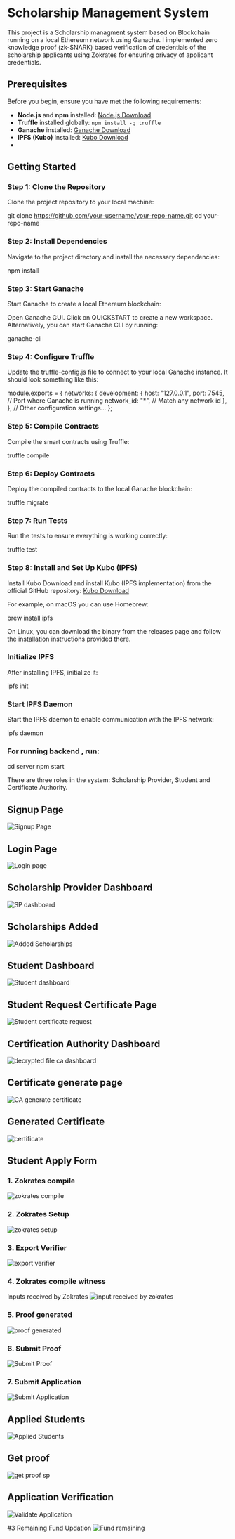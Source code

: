 # Scholarship Management System

This project is a Scholarship managment system based on Blockchain running on a local Ethereum network using Ganache. I implemented zero knowledge proof
 (zk-SNARK) based verification of credentials of the scholarship applicants using Zokrates for ensuring privacy of applicant credentials.

## Prerequisites

Before you begin, ensure you have met the following requirements:

- **Node.js** and **npm** installed: [Node.js Download](https://nodejs.org/)
- **Truffle** installed globally: `npm install -g truffle`
- **Ganache** installed: [Ganache Download](https://www.trufflesuite.com/ganache)
- **IPFS (Kubo)** installed: [Kubo Download](https://github.com/ipfs/kubo)
- 
## Getting Started

### Step 1: Clone the Repository

Clone the project repository to your local machine:

git clone https://github.com/your-username/your-repo-name.git
cd your-repo-name

### Step 2: Install Dependencies
Navigate to the project directory and install the necessary dependencies:

npm install

### Step 3: Start Ganache
Start Ganache to create a local Ethereum blockchain:

Open Ganache GUI.
Click on QUICKSTART to create a new workspace.
Alternatively, you can start Ganache CLI by running:

ganache-cli

### Step 4: Configure Truffle
Update the truffle-config.js file to connect to your local Ganache instance. It should look something like this:

module.exports = {
  networks: {
    development: {
      host: "127.0.0.1",
      port: 7545, // Port where Ganache is running
      network_id: "*", // Match any network id
    },
  },
  // Other configuration settings...
};

### Step 5: Compile Contracts
Compile the smart contracts using Truffle:

truffle compile

### Step 6: Deploy Contracts
Deploy the compiled contracts to the local Ganache blockchain:

truffle migrate

### Step 7: Run Tests
Run the tests to ensure everything is working correctly:

truffle test

### Step 8: Install and Set Up Kubo (IPFS)
Install Kubo
Download and install Kubo (IPFS implementation) from the official GitHub repository:
[Kubo Download](https://github.com/ipfs/kubo)

For example, on macOS you can use Homebrew:

brew install ipfs

On Linux, you can download the binary from the releases page and follow the installation instructions provided there.

### Initialize IPFS
After installing IPFS, initialize it:

ipfs init

### Start IPFS Daemon
Start the IPFS daemon to enable communication with the IPFS network:

ipfs daemon

### For running backend , run:

cd server
npm start 

There are three roles in the system: Scholarship Provider, Student and Certificate Authority.

## Signup Page
![Signup Page](https://github.com/user-attachments/assets/d72e3579-445a-4b06-b8e3-1844994aa688)

## Login Page
![Login page](https://github.com/user-attachments/assets/27b5d5ce-f693-4e00-9cbf-338c1b321d8f)

## Scholarship Provider Dashboard
![SP dashboard](https://github.com/user-attachments/assets/20322e3b-d7bb-4728-95e8-854fd6598642)

## Scholarships Added
![Added Scholarships](https://github.com/user-attachments/assets/1dc82121-474c-487d-9e3f-d4a4fb8da52b)

## Student Dashboard
![Student dashboard](https://github.com/user-attachments/assets/004e251e-a6fe-4086-a0aa-2f51e33999c4)

## Student Request Certificate Page
![Student certificate request ](https://github.com/user-attachments/assets/7d60eba8-68e1-44c9-b930-e079e4872fe9)

## Certification Authority Dashboard
![decrypted file ca dashboard](https://github.com/user-attachments/assets/6ffa2f92-0fe5-4188-8dc2-cf216e43aaef)

## Certificate generate page
![CA generate certificate](https://github.com/user-attachments/assets/09308dce-1945-4ae9-9273-5224f497719a)

## Generated Certificate
![certificate](https://github.com/user-attachments/assets/3f9013fb-bdd9-48d8-a6d3-448113d0b354)

## Student Apply Form
### 1. Zokrates compile
   ![zokrates compile](https://github.com/user-attachments/assets/c7360f01-17b1-4c2c-a8cd-f01b5a08448a)

### 2. Zokrates Setup
   ![zokrates setup](https://github.com/user-attachments/assets/53f2a57a-70f6-4cce-b9e2-10b5f72629a6)

### 3. Export Verifier
   ![export verifier](https://github.com/user-attachments/assets/7794ff3c-84e5-4eeb-9523-3db8bdb77573)

### 4. Zokrates compile witness
   Inputs received by Zokrates 
![input received by zokrates](https://github.com/user-attachments/assets/a6042255-729d-4cb6-be59-4e5e07e97483)

### 5. Proof generated
   ![proof generated ](https://github.com/user-attachments/assets/c57ff470-ff38-4eea-bd7a-75f4bbdfcb05)

### 6. Submit Proof
![Submit Proof](https://github.com/user-attachments/assets/a57b6b12-4587-4e2b-a7d9-d7f1047010b3)

### 7. Submit Application
   ![Submit Application](https://github.com/user-attachments/assets/651bed7b-2d9a-43b4-ad52-2a7e70afbc17)

## Applied Students
![Applied Students](https://github.com/user-attachments/assets/fa49b2c3-cf39-49d8-a0e2-de092c3656bd)

## Get proof 
![get proof sp](https://github.com/user-attachments/assets/67940dce-f32e-4680-a633-b463f2f395a9)

## Application Verification
![Validate Application](https://github.com/user-attachments/assets/24177e27-0aa6-4672-b6b5-26de1bf712cc)

#3 Remaining Fund Updation
![Fund remaining](https://github.com/user-attachments/assets/3d84f17f-89b3-4efc-9280-f76dcd15afe9)






 









